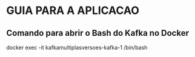 # GUIA PARA A APLICACAO


## Comando para abrir o Bash do Kafka no Docker
docker exec -it kafkamultiplasversoes-kafka-1 /bin/bash